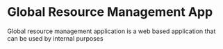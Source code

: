 # Global Resource Management App

Global resource management application is a web based application that can be used by internal purposes